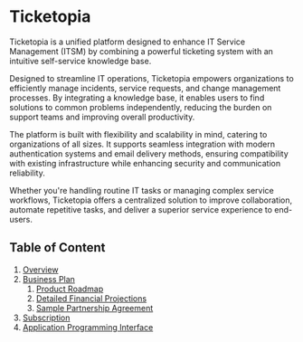 # Ticketopia

Ticketopia is a unified platform designed to enhance IT Service Management (ITSM) by combining a powerful ticketing system with an intuitive self-service knowledge base.

Designed to streamline IT operations, Ticketopia empowers organizations to efficiently manage incidents, service requests, and change management processes. By integrating a knowledge base, it enables users to find solutions to common problems independently, reducing the burden on support teams and improving overall productivity.

The platform is built with flexibility and scalability in mind, catering to organizations of all sizes. It supports seamless integration with modern authentication systems and email delivery methods, ensuring compatibility with existing infrastructure while enhancing security and communication reliability.

Whether you're handling routine IT tasks or managing complex service workflows, Ticketopia offers a centralized solution to improve collaboration, automate repetitive tasks, and deliver a superior service experience to end-users.

## Table of Content

1. [Overview](docs/overview.md)
1. [Business Plan](docs/business-plan.md)
   1. [Product Roadmap](docs/roadmap.md)
   1. [Detailed Financial Projections](docs/financial-projections.md)
   1. [Sample Partnership Agreement](docs/partnership-agreement.md)
1. [Subscription](docs/subscription-plan.md)
1. [Application Programming Interface](api.md)

